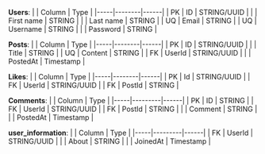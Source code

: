 **Users**:
|     | Column | Type |
|-----|--------|------|
| PK  | ID | STRING/UUID |
|     | First name | STRING |
|     | Last name | STRING |
| UQ  | Email | STRING |
| UQ  | Username | STRING |
|   | Password | STRING |

**Posts**:
|     | Column | Type |
|-----|--------|------|
| PK  | ID | STRING/UUID |
|     | Title | STRING |
| UQ  | Content | STRING |
| FK  | UserId | STRING/UUID |
|     | PostedAt | Timestamp |

**Likes**:
|     | Column | Type |
|-----|--------|------|
| PK  | Id | STRING/UUID |
| FK  | UserId | STRING/UUID |
| FK  | PostId | STRING |

**Comments**:
|     | Column | Type |
|-----|---------|------|
| PK  | ID  | STRING |
| FK  | UserId | STRING/UUID |
| FK  | PostId | STRING |
|     | Comment | STRING |
|     | PostedAt | Timestamp |

**user_information**:
|     | Column | Type |
|-----|---------|------|
| FK  | UserId | STRING/UUID |
|     | About | STRING |
|     | JoinedAt | Timestamp |


